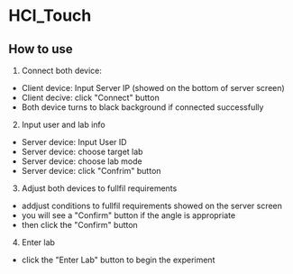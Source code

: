 # HCI_Touch


## How to use

1. Connect both device:
- Client device: Input Server IP (showed on the bottom of server screen)
- Client decive: click "Connect" button
- Both device turns to black background if connected successfully
2. Input user and lab info
- Server device: Input User ID
- Server device: choose target lab
- Server device: choose lab mode
- Server device: click "Confrim" button
3. Adjust both devices to fullfil requirements
- addjust conditions to fullfil requirements showed on the server screen
- you will see a "Confirm" button if the angle is appropriate
- then click the "Confirm" button
4. Enter lab
- click the "Enter Lab" button to begin the experiment
